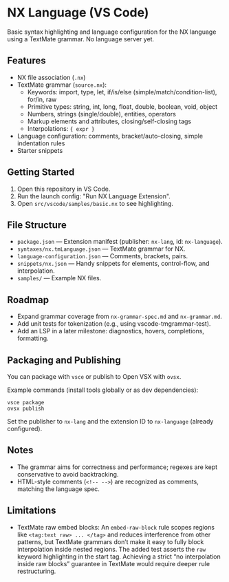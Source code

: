# NX Language (VS Code)

Basic syntax highlighting and language configuration for the NX language using a TextMate grammar. No language server yet.

## Features

- NX file association (`.nx`)
- TextMate grammar (`source.nx`):
  - Keywords: import, type, let, if/is/else (simple/match/condition-list), for/in, raw
  - Primitive types: string, int, long, float, double, boolean, void, object
  - Numbers, strings (single/double), entities, operators
  - Markup elements and attributes, closing/self-closing tags
  - Interpolations: `{ expr }`
- Language configuration: comments, bracket/auto-closing, simple indentation rules
- Starter snippets

## Getting Started

1. Open this repository in VS Code.
2. Run the launch config: "Run NX Language Extension".
3. Open `src/vscode/samples/basic.nx` to see highlighting.

## File Structure

- `package.json` — Extension manifest (publisher: `nx-lang`, id: `nx-language`).
- `syntaxes/nx.tmLanguage.json` — TextMate grammar for NX.
- `language-configuration.json` — Comments, brackets, pairs.
- `snippets/nx.json` — Handy snippets for elements, control-flow, and interpolation.
- `samples/` — Example NX files.

## Roadmap

- Expand grammar coverage from `nx-grammar-spec.md` and `nx-grammar.md`.
- Add unit tests for tokenization (e.g., using vscode-tmgrammar-test).
- Add an LSP in a later milestone: diagnostics, hovers, completions, formatting.

## Packaging and Publishing

You can package with `vsce` or publish to Open VSX with `ovsx`.

Example commands (install tools globally or as dev dependencies):

```
vsce package
ovsx publish
```

Set the publisher to `nx-lang` and the extension ID to `nx-language` (already configured).

## Notes

- The grammar aims for correctness and performance; regexes are kept conservative to avoid backtracking.
- HTML-style comments (`<!-- -->`) are recognized as comments, matching the language spec.

## Limitations

- TextMate raw embed blocks: An `embed-raw-block` rule scopes regions like `<tag:text raw> ... </tag>` and reduces interference from other patterns, but TextMate grammars don’t make it easy to fully block interpolation inside nested regions. The added test asserts the `raw` keyword highlighting in the start tag. Achieving a strict “no interpolation inside raw blocks” guarantee in TextMate would require deeper rule restructuring.
